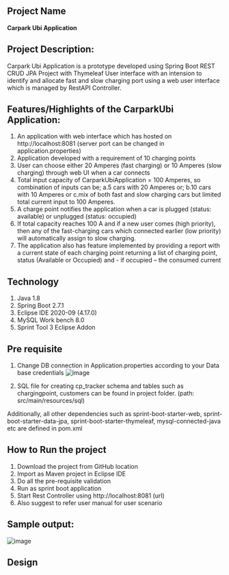 ## Project Name
**Carpark Ubi Application**

## Project Description:
Carpark Ubi Application is a prototype developed using Spring Boot REST CRUD JPA Project with Thymeleaf User interface with an intension to identify and allocate fast and slow charging port using a web user interface which is managed by RestAPI Controller.

## Features/Highlights of the CarparkUbi Application:
1. An application with web interface which has hosted on http://localhost:8081 (server port can be changed in application.properties)
2. Application developed with a requirement of 10 charging points
3. User can choose either 20 Amperes (fast charging) or 10 Amperes (slow charging) through web UI when a car connects
4.	Total input capacity of CarparkUbiApplication = 100 Amperes, so combination of inputs can be;
    a.5 cars with 20 Amperes or;
    b.10 cars with 10 Amperes or
    c.mix of both fast and slow charging cars but limited total current input to 100 Amperes.
5.	A charge point notifies the application when a car is plugged (status: available) or unplugged (status: occupied)
6.	If total capacity reaches 100 A and if a new user comes (high priority), then any of the fast-charging cars which connected earlier (low priority) will automatically assign to slow charging.
7.	The application also has feature implemented by providing a report with a current state of each charging point returning a list of charging point, status (Available or Occupied) and - if occupied – the consumed current


## Technology
1.	Java 1.8
2.	Spring Boot 2.7.1
3.	Eclipse IDE 2020-09 (4.17.0)
4.	MySQL Work bench 8.0
5.	Sprint Tool 3 Eclipse Addon


## Pre requisite 
1.	Change DB connection in Application.properties according to your Data base credentials
      ![image](https://user-images.githubusercontent.com/47337076/176393127-9cdfc1cf-4220-475a-a8b1-63c1d7809522.png)

2.	SQL file for creating cp_tracker schema and tables such as chargingpoint, customers can be found in project folder. (path: src/main/resources/sql)

Additionally, all other dependencies such as sprint-boot-starter-web, sprint-boot-starter-data-jpa, sprint-boot-starter-thymeleaf, mysql-connected-java etc are defined in pom.xml

## How to Run the project
1.	Download the project from GitHub location
2.	Import as Maven project in Eclipse IDE
3.	Do all the pre-requisite validation
4.	Run as sprint boot application
5.	Start Rest Controller using http://localhost:8081 (url)
6.	Also suggest to refer user manual for user scenario

## Sample output:

![image](https://user-images.githubusercontent.com/47337076/176395019-714a27a8-0393-4507-a76b-2ba94180276e.png)

## Design
<to be updated>
